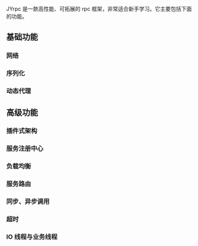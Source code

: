 JYrpc 是一款高性能、可拓展的 rpc 框架，非常适合新手学习。它主要包括下面的功能。
## 基础功能
### 网络
### 序列化
### 动态代理
## 高级功能
### 插件式架构
### 服务注册中心
### 负载均衡
### 服务路由
### 同步、异步调用
### 超时
### IO 线程与业务线程
